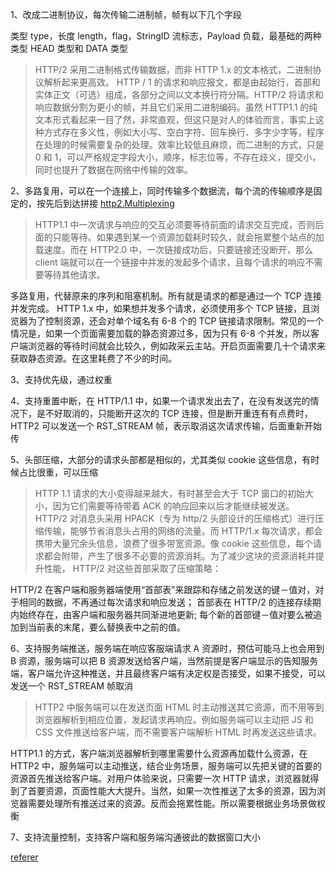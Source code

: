 1、改成二进制协议，每次传输二进制帧，帧有以下几个字段

类型 type，长度 length，flag，StringID 流标志，Payload 负载，最基础的两种类型 HEAD 类型和 DATA 类型

> HTTP/2 采用二进制格式传输数据，而非 HTTP 1.x 的文本格式，二进制协议解析起来更高效。 HTTP / 1 的请求和响应报文，都是由起始行，首部和实体正文（可选）组成，各部分之间以文本换行符分隔。HTTP/2 将请求和响应数据分割为更小的帧，并且它们采用二进制编码。虽然 HTTP1.1 的纯文本形式看起来一目了然，非常直观，但这只是对人的体验而言，事实上这种方式存在多义性，例如大小写、空白字符、回车换行、多字少字等，程序在处理的时候需要复杂的处理。效率比较低且麻烦，而二进制的方式，只是 0 和 1，可以严格规定字段大小，顺序，标志位等，不存在歧义，提交小，同时也提升了数据在网络中传输的效率。

>

2、多路复用，可以在一个连接上，同时传输多个数据流，每个流的传输顺序是固定的，按先后到达拼接
[http2.Multiplexing](./http2.Multiplexing.md)

> HTTP1.1 中一次请求与响应的交互必须要等待前面的请求交互完成，否则后面的只能等待。如果遇到某一个资源加载耗时较久，就会拖累整个站点的加载速度。而在 HTTP2.0 中，一次链接成功后，只要链接还没断开，那么 client 端就可以在一个链接中并发的发起多个请求，且每个请求的响应不需要等待其他请求。

多路复用，代替原来的序列和阻塞机制。所有就是请求的都是通过一个 TCP 连接并发完成。 HTTP 1.x 中，如果想并发多个请求，必须使用多个 TCP 链接，且浏览器为了控制资源，还会对单个域名有 6-8 个的 TCP 链接请求限制。常见的一个情况是，如果一个页面需要加载的静态资源过多，因为只有 6-8 个并发，所以客户端浏览器的等待时间就会比较久，例如政采云主站。开启页面需要几十个请求来获取静态资源。在这里耗费了不少的时间。

>

3、支持优先级，通过权重

4、支持重置中断，在 HTTP/1.1 中，如果一个请求发出去了，在没有发送完的情况下，是不好取消的，只能断开这次的 TCP 连接，但是断开重连有有点费时，HTTP2 可以发送一个 RST_STREAM 帧，表示取消这次请求传输，后面重新开始传

5、头部压缩，大部分的请求头部都是相似的，尤其类似 cookie 这些信息，有时候占比很重，可以压缩

> HTTP 1.1 请求的大小变得越来越大，有时甚至会大于 TCP 窗口的初始大小，因为它们需要等待带着 ACK 的响应回来以后才能继续被发送。HTTP/2 对消息头采用 HPACK（专为 http/2 头部设计的压缩格式）进行压缩传输，能够节省消息头占用的网络的流量。而 HTTP/1.x 每次请求，都会携带大量冗余头信息，浪费了很多带宽资源。像 cookie 这些信息，每个请求都会附带，产生了很多不必要的资源消耗。为了减少这块的资源消耗并提升性能， HTTP/2 对这些首部采取了压缩策略：

HTTP/2 在客户端和服务器端使用“首部表”来跟踪和存储之前发送的键－值对，对于相同的数据，不再通过每次请求和响应发送；
首部表在 HTTP/2 的连接存续期内始终存在，由客户端和服务器共同渐进地更新;
每个新的首部键－值对要么被追加到当前表的末尾，要么替换表中之前的值。

>

6、支持服务端推送，服务端在响应客服端请求 A 资源时，预估可能马上也会用到 B 资源，服务端可以把 B 资源发送给客户端，当然前提是客户端显示的告知服务端，客户端允许这种推送，并且最终客户端有决定权是否接受，如果不接受，可以发送一个 RST_STREAM 帧取消

> HTTP2 中服务端可以在发送页面 HTML 时主动推送其它资源，而不用等到浏览器解析到相应位置，发起请求再响应。例如服务端可以主动把 JS 和 CSS 文件推送给客户端，而不需要客户端解析 HTML 时再发送这些请求。

HTTP1.1 的方式，客户端浏览器解析到哪里需要什么资源再加载什么资源，在 HTTP2 中，服务端可以主动推送，结合业务场景，服务端可以先把关键的首要的资源首先推送给客户端。对用户体验来说，只需要一次 HTTP 请求，浏览器就得到了首要资源，页面性能大大提升。当然，如果一次性推送了太多的资源，因为浏览器需要处理所有推送过来的资源。反而会拖累性能。所以需要根据业务场景做权衡

>

7、支持流量控制，支持客户端和服务端沟通彼此的数据窗口大小

[referer](https://juejin.cn/post/7034668672262242318)
